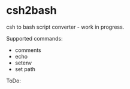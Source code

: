 # csh2bash
csh to bash script converter - work in progress.

Supported commands:
  - comments
  - echo
  - setenv
  - set path
  
ToDo:
